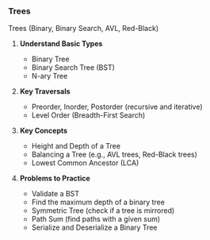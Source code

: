 ### Trees

Trees (Binary, Binary Search, AVL, Red-Black)

1. **Understand Basic Types**

   - Binary Tree
   - Binary Search Tree (BST)
   - N-ary Tree

2. **Key Traversals**

   - Preorder, Inorder, Postorder (recursive and iterative)
   - Level Order (Breadth-First Search)

3. **Key Concepts**

   - Height and Depth of a Tree
   - Balancing a Tree (e.g., AVL trees, Red-Black trees)
   - Lowest Common Ancestor (LCA)

4. **Problems to Practice**
   - Validate a BST
   - Find the maximum depth of a binary tree
   - Symmetric Tree (check if a tree is mirrored)
   - Path Sum (find paths with a given sum)
   - Serialize and Deserialize a Binary Tree
